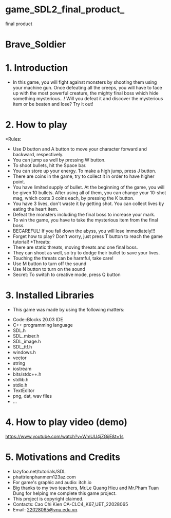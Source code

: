 # game_SDL2_final_product_
final product
# Brave_Soldier
# 1. Introduction
- In this game, you will fight against monsters by shooting them using your machine gun. Once defeating all the creeps, you will have to face up with the most powerful creature, the mighty final boss which hide something mysterious...! Will you defeat it and discover the mysterious item or be beaten and lose? Try it out!

# 2. How to play

*Rules:
- Use D button and A button to move your character forward and backward, respectively.
- You can jump as well by pressing W button.
- To shoot bullets, hit the Space bar.
- You can store up your energy. To make a high jump, press J button.
- There are coins in the game, try to collect it in order to have higher point.
- You have limited supply of bullet. At the beginning of the game, you will be given 10 bullets. After using all of them, you can change your 10-shot mag, which costs 3 coins each, by pressing the K button.
- You have 3 lives, don't waste it by getting shot. You can collect lives by eating the heart item.
- Defeat the monsters including the final boss to increase your mark.
- To win the game, you have to take the mysterious item from the final boss.
- BECAREFUL! If you fall down the abyss, you will lose immediately!!!
- Forget how to play? Don't worry, just press T button to reach the game tutorial!
*Threats:
- There are static threats, moving threats and one final boss.
- They can shoot as well, so try to dodge their bullet to save your lives.
- Touching the threats can be harmful, take care!
- Use M button to turn off the sound
- Use N button to turn on the sound
- Secret: To switch to creative mode, press Q button

# 3. Installed Libraries
* This game was made by using the following matters:
- Code::Blocks 20.03 IDE
- C++ programming language
- SDL.h
- SDL_mixer.h
- SDL_image.h
- SDL_ttf.h
- windows.h
- vector
- string
- iostream
- bits/stdc++.h
- stdlib.h
- stdio.h
- TextEditor
- png, dat, wav files
- ...

# 4. How to play video (demo)
https://www.youtube.com/watch?v=WmUU4jZGijE&t=1s

# 5. Motivations and Credits
- lazyfoo.net/tutorials/SDL
- phattrienphanmem123az.com
- For game's graphic and audio: itch.io
- Big thanks to my two teachers, Mr.Le Quang Hieu and Mr.Pham Tuan Dung for helping me complete this game project.
- This project is copyright claimed. 
- Contacts: Cao Chi Kien CA-CLC4_K67_UET_22028065
- Email: 22028065@vnu.edu.vn.


